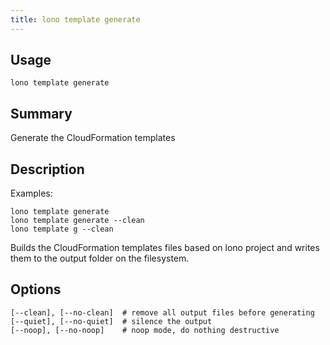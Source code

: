 ```yaml
---
title: lono template generate
---
```


## Usage

    lono template generate

## Summary

Generate the CloudFormation templates
## Description

Examples:

    lono template generate
    lono template generate --clean
    lono template g --clean

Builds the CloudFormation templates files based on lono project and writes them to the output folder on the filesystem.


## Options

```
[--clean], [--no-clean]  # remove all output files before generating
[--quiet], [--no-quiet]  # silence the output
[--noop], [--no-noop]    # noop mode, do nothing destructive
```

